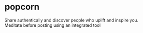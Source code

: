 # popcorn
Share authentically and discover people who uplift and inspire you.
Meditate before posting using an integrated tool 

